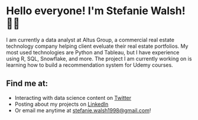 # Hello everyone! I'm Stefanie Walsh! 👩‍💻

I am currently a data analyst at Altus Group, a commercial real estate technology company helping client eveluate their real estate portfolios. 
My most used technologies are Python and Tableau, but I have experience using R, SQL, Snowflake, and more. 
The project I am currently working on is learning how to build a recommendation system for Udemy courses.

## Find me at: 
- Interacting with data science content on <a href="https://twitter.com/StefanieWalsh98"> Twitter </a>
- Posting about my projects on <a href="https://www.linkedin.com/in/stefanie-walsh/"> LinkedIn </a>
- Or email me anytime at stefanie.walsh1998@gmail.com!



